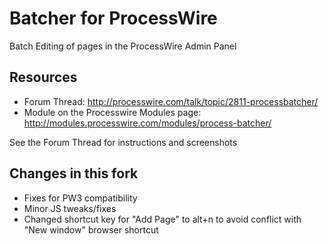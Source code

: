# Batcher for ProcessWire
Batch Editing of pages in the ProcessWire Admin Panel
## Resources
* Forum Thread: http://processwire.com/talk/topic/2811-processbatcher/
* Module on the Processwire Modules page: http://modules.processwire.com/modules/process-batcher/

See the Forum Thread for instructions and screenshots

## Changes in this fork
* Fixes for PW3 compatibility
* Minor JS tweaks/fixes
* Changed shortcut key for "Add Page" to alt+n to avoid conflict with "New window" browser shortcut
